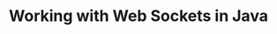 ---
id: working-with-web-sockets
title: Working with Web Sockets in Java
sidebar_label: Working with Web Sockets
sidebar_position: 5
tags: [java, networking, web sockets]
description: In this tutorial, we will learn about working with web sockets in Java. We will learn about how to create a web socket client and server in Java using the `WebSocket` API.
---